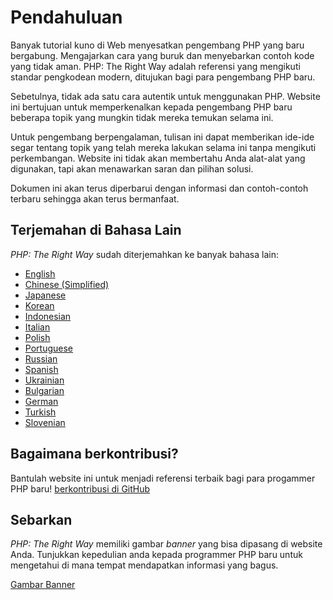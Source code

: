 # Pendahuluan

Banyak tutorial kuno di Web menyesatkan pengembang PHP yang baru bergabung.
Mengajarkan cara yang buruk dan menyebarkan contoh kode yang tidak aman.
PHP: The Right Way adalah referensi yang mengikuti standar pengkodean modern,
ditujukan bagi para pengembang PHP baru.

Sebetulnya, tidak ada satu cara autentik untuk menggunakan PHP. Website ini bertujuan untuk memperkenalkan 
kepada pengembang PHP baru beberapa topik yang mungkin tidak mereka temukan selama ini.

Untuk pengembang berpengalaman, tulisan ini dapat memberikan ide-ide segar tentang topik yang telah
mereka lakukan selama ini tanpa mengikuti perkembangan. Website ini tidak akan membertahu Anda
alat-alat yang digunakan, tapi akan menawarkan saran dan pilihan solusi.

Dokumen ini akan terus diperbarui dengan informasi dan contoh-contoh terbaru sehingga akan terus bermanfaat.

## Terjemahan di Bahasa Lain

_PHP: The Right Way_ sudah diterjemahkan ke banyak bahasa lain:

* [English](http://www.phptherightway.com)
* [Chinese (Simplified)](http://wulijun.github.com/php-the-right-way)
* [Japanese](http://ja.phptherightway.com)
* [Korean](http://wafe.github.io/php-the-right-way/)
* [Indonesian](http://id.phptherightway.com)
* [Italian](http://it.phptherightway.com/)
* [Polish](http://pl.phptherightway.com/)
* [Portuguese](http://br.phptherightway.com/)
* [Russian](http://getjump.github.io/ru-php-the-right-way)
* [Spanish](http://phpdevenezuela.github.io/php-the-right-way/)
* [Ukrainian](http://iflista.github.com/php-the-right-way/)
* [Bulgarian](http://bg.phptherightway.com/)
* [German](http://rwetzlmayr.github.io/php-the-right-way/)
* [Turkish](http://hkulekci.github.io/php-the-right-way/)
* [Slovenian](http://sl.phptherightway.com)

## Bagaimana berkontribusi?

Bantulah website ini untuk menjadi referensi terbaik bagi para progammer PHP baru! [berkontribusi di GitHub][1]

## Sebarkan

_PHP: The Right Way_ memiliki gambar _banner_ yang bisa dipasang di website Anda. Tunjukkan kepedulian anda
kepada programmer PHP baru untuk mengetahui di mana tempat mendapatkan informasi yang bagus.

[Gambar Banner][2]

[1]: https://github.com/codeguy/php-the-right-way/tree/gh-pages
[2]: /banners.html
